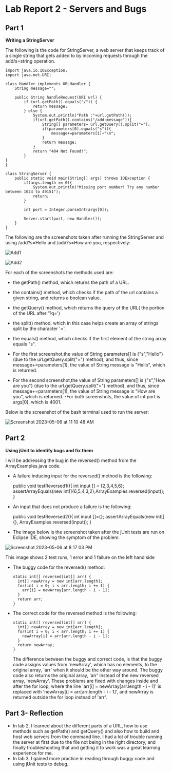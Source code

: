# Lab Report 2 - Servers and Bugs

## Part 1

**Writing a StringServer**

The following is the code for StringServer, a web server that keeps track of a single string that gets added to by incoming requests through the add/s=string operation.

    import java.io.IOException;
    import java.net.URI;

    class Handler implements URLHandler {
        String message="";

        public String handleRequest(URI url) {
            if (url.getPath().equals("/")) {
                return message;
            } else {
                System.out.println("Path :"+url.getPath());
                if(url.getPath().contains("/add-message")){
                    String[] parameters= url.getQuery().split("=");
                    if(parameters[0].equals("s")){
                        message+=parameters[1]+"\n";
                    }
                    return message;
                }
                return "404 Not Found!";
            } 
    }
    }

    class StringServer {
        public static void main(String[] args) throws IOException {
            if(args.length == 0){
                System.out.println("Missing port number! Try any number between 1024 to 49151");
                return;
            }

            int port = Integer.parseInt(args[0]);

            Server.start(port, new Handler());
        }
    }
    
 The following are the screenshots taken after running the StringServer and using /add?s=Hello and /add?s=How are you, respectively:

 ![Add1](https://user-images.githubusercontent.com/93863977/236639925-5b73f28f-4e58-44f7-8910-f84afd90255a.png)


 ![Add2](https://user-images.githubusercontent.com/93863977/236639930-cb0b238e-e9f6-4b4f-8a99-f3f4dbda1d83.png)

For each of the screenshots the methods used are:

- the getPath() method, which returns the path of a URL.
- the contains() method, which checks if the path of the url contains a given string, and returns a boolean value.
- the getQuery() method, which returns the query of the URL( the portion of the URL after '?q=')
- the split() method, which in this case helps create an array of strings split by the character '='.
- the equals() method, which checks if the first element of the string array equals "s".

- For the first screenshot,the value of String parameters[] is {"s","Hello"} (due to the url.getQuery.split("=") method), and thus, since message+=parameters[1], the value of String message is "Hello", which is returned.
- For the second screenshot,the value of String parameters[] is {"s","How are you"} (due to the url.getQuery.split("=") method), and thus, since message+=parameters[1], the value of String message is "How are you", which is returned.
-For both screenshots, the value of int port is args[0], which is 4001.

Below is the screenshot of the bash terminal used to run the server:

![Screenshot 2023-05-06 at 11 10 48 AM](https://user-images.githubusercontent.com/93863977/236640299-ab542ff4-9f43-43e1-8930-135aac1e9a94.png)

## Part 2

**Using jUnit to identify bugs and fix them**

I will be addressing the bug in the reversed() method from the ArrayExamples.java code.

- A failure inducing input for the reversed() method is the following:

    public void testReversed1(){
    int input [] = {2,3,4,5,6};
    assertArrayEquals(new int[]{6,5,4,3,2},ArrayExamples.reversed(input));
    }

- An input that does not produce a failure is the following:

    public void testReversed2(){
    int input []={};
    assertArrayEquals(new int[]{}, ArrayExamples.reversed(input));
    }
   
- The image below is the screenshot taken after the jUnit tests are run on Eclipse IDE, showing the symptom of the problem:

![Screenshot 2023-05-06 at 8 17 03 PM](https://user-images.githubusercontent.com/93863977/236655816-bb4cc98b-2646-4023-989b-72871b58d0d7.png)

This image shows 2 test runs, 1 error and 1 failure on the left hand side

- The buggy code for the reversed() method:

      static int[] reversed(int[] arr) {
        int[] newArray = new int[arr.length];
        for(int i = 0; i < arr.length; i += 1) {
          arr[i] = newArray[arr.length - i - 1];
        }
        return arr;
      }
  
- The correct code for the reversed method is the following:

      static int[] reversed(int[] arr) {
        int[] newArray = new int[arr.length];
        for(int i = 0; i < arr.length; i += 1) {
          newArray[i] = arr[arr.length - i - 1];
        }
        return newArray;
      }
  
  The difference between the buggy and correct code, is that the buggy code assigns values from 'newArray', which has no elements, to the original array, 'arr' when it should be the other way around. 
  The buggy code also returns the original array, 'arr' instead of the new reversed array, 'newArray'.
  These problems are fixed with changes inside and after the for loop, where the line 'arr[i] = newArray[arr.length - i - 1]' is replaced with 'newArray[i] = arr[arr.length - i - 1]', and newArray is returned outside the for loop instead of 'arr'.

## Part 3- Reflection

- In lab 2, I learned about the different parts of a URL, how to use methods such as getPath() and getQuery() and also how to build and host web servers from the command line. I had a lot of trouble running the server at first due to the file not being in the right directory, and finally troubleshooting that and getting it to work was a great learning experience for me.
- In lab 3, I gained more practice in reading through buggy code and using jUnit tests to debug.

